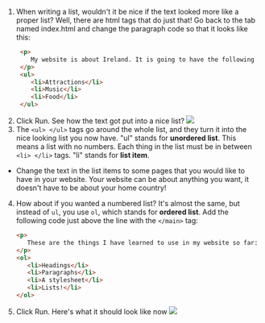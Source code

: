 1. When writing a list, wouldn't it be nice if the text looked more like a proper list? Well, there are html tags that do just that! Go back to the tab named index.html and change the paragraph code so that it looks like this: 
   ```html
    <p>
       My website is about Ireland. It is going to have the following pages:
    </p>
    <ul>
       <li>Attractions</li>
       <li>Music</li>
       <li>Food</li>
    </ul>
   ```
2. Click Run. See how the text got put into a nice list? ![](/assets/UnorderedList.png)
3. The `<ul> </ul>` tags go around the whole list, and they turn it into the nice looking list you now have. "ul" stands for **unordered list**. This means a list with no numbers. Each thing in the list must be in between `<li> </li>` tags. "li" stands for **list item**. 
 * Change the text in the list items to some pages that you would like to have in your website. Your website can be about anything you want, it doesn't have to be about your home country!
4. How about if you wanted a numbered list? It's almost the same, but instead of `ul`, you use `ol`, which stands for **ordered list**. Add the following code just above the line with the `</main>` tag:
   ```html
   <p>
      These are the things I have learned to use in my website so far:
   </p>
   <ol>
      <li>Headings</li>
      <li>Paragraphs</li>
      <li>A stylesheet</li>
      <li>Lists!</li>
   </ol>
   ```
5. Click Run. Here's what it should look like now ![](/assets/OrderedList.png)



